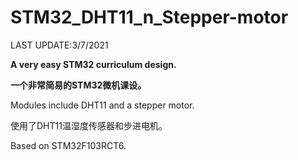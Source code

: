 # STM32_DHT11_n_Stepper-motor

LAST UPDATE:3/7/2021

**A very easy STM32 curriculum design.**

**一个非常简易的STM32微机课设。**

Modules include DHT11 and a stepper motor.

使用了DHT11温湿度传感器和步进电机。

Based on STM32F103RCT6.
